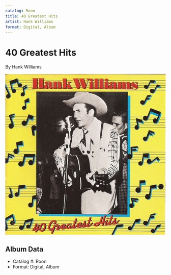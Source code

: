 ```yaml
---
catalog: Roon
title: 40 Greatest Hits
artist: Hank Williams
format: Digital, Album
---
```


# 40 Greatest Hits

By Hank Williams

![](../../assets/albumcovers/Hank_Williams-40_Greatest_Hits.png)

## Album Data

- Catalog #: Roon
- Format: Digital, Album

